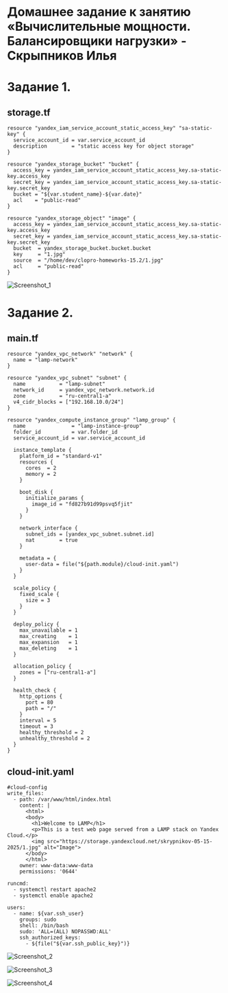 # Домашнее задание к занятию «Вычислительные мощности. Балансировщики нагрузки» - Скрыпников Илья
# Задание 1.
## storage.tf
```hcl
resource "yandex_iam_service_account_static_access_key" "sa-static-key" {
  service_account_id = var.service_account_id
  description        = "static access key for object storage"
}

resource "yandex_storage_bucket" "bucket" {
  access_key = yandex_iam_service_account_static_access_key.sa-static-key.access_key
  secret_key = yandex_iam_service_account_static_access_key.sa-static-key.secret_key
  bucket = "${var.student_name}-${var.date}"
  acl    = "public-read"
}

resource "yandex_storage_object" "image" {
  access_key = yandex_iam_service_account_static_access_key.sa-static-key.access_key
  secret_key = yandex_iam_service_account_static_access_key.sa-static-key.secret_key
  bucket  = yandex_storage_bucket.bucket.bucket
  key     = "1.jpg"
  source  = "/home/dev/clopro-homeworks-15.2/1.jpg"
  acl     = "public-read"
}
```
![Screenshot_1](https://github.com/user-attachments/assets/0a4cf511-e84e-4a9f-8579-8f88f80f3212)
# Задание 2. 
## main.tf
```hcl
resource "yandex_vpc_network" "network" {
  name = "lamp-network"
}

resource "yandex_vpc_subnet" "subnet" {
  name           = "lamp-subnet"
  network_id     = yandex_vpc_network.network.id
  zone           = "ru-central1-a"
  v4_cidr_blocks = ["192.168.10.0/24"]
}

resource "yandex_compute_instance_group" "lamp_group" {
  name               = "lamp-instance-group"
  folder_id          = var.folder_id
  service_account_id = var.service_account_id

  instance_template {
    platform_id = "standard-v1"
    resources {
      cores  = 2
      memory = 2
    }

    boot_disk {
      initialize_params {
        image_id = "fd827b91d99psvq5fjit" 
      }
    }

    network_interface {
      subnet_ids = [yandex_vpc_subnet.subnet.id]
      nat        = true
    }

    metadata = {
      user-data = file("${path.module}/cloud-init.yaml")
    }
  }

  scale_policy {
    fixed_scale {
      size = 3
    }
  }

  deploy_policy {
    max_unavailable = 1
    max_creating    = 1
    max_expansion   = 1
    max_deleting    = 1
  }

  allocation_policy {
    zones = ["ru-central1-a"]
  }

  health_check {
    http_options {
      port = 80
      path = "/"
    }
    interval = 5
    timeout = 3
    healthy_threshold = 2
    unhealthy_threshold = 2
  }
}
```
## cloud-init.yaml
```hcl
#cloud-config
write_files:
  - path: /var/www/html/index.html
    content: |
      <html>
      <body>
        <h1>Welcome to LAMP</h1>
        <p>This is a test web page served from a LAMP stack on Yandex Cloud.</p>
        <img src="https://storage.yandexcloud.net/skrypnikov-05-15-2025/1.jpg" alt="Image">
      </body>
      </html>
    owner: www-data:www-data
    permissions: '0644'

runcmd:
  - systemctl restart apache2
  - systemctl enable apache2

users:
  - name: ${var.ssh_user}
    groups: sudo
    shell: /bin/bash
    sudo: 'ALL=(ALL) NOPASSWD:ALL'
    ssh_authorized_keys:
      - ${file("${var.ssh_public_key}")}
```
![Screenshot_2](https://github.com/user-attachments/assets/fea81516-72fb-4473-97db-ee52efedcc63)

![Screenshot_3](https://github.com/user-attachments/assets/6add3269-7d8e-418a-a314-799fdaac129e)

![Screenshot_4](https://github.com/user-attachments/assets/14fee604-368f-4114-8dbf-517afa1e68d7)




